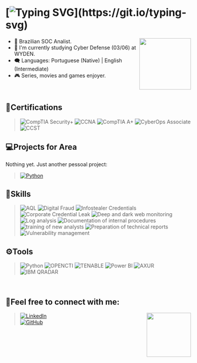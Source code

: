  #  [![Typing SVG](https://readme-typing-svg.herokuapp.com/?color=23aaf2&size=35&center=true&vCenter=true&width=1000&lines=Hello!+My+name+is+Santiago!;I'm+a+SOC+Analist!+;Welcome+to+my+repository!)](https://git.io/typing-svg)     
 
 <img align="right" height="140em" src="https://media4.giphy.com/media/v1.Y2lkPTc5MGI3NjExNjFhdG5ldWh5OGo3cG1va3N3NXpmbWN5cmExeTFobzNjODJxemYydiZlcD12MV9pbnRlcm5hbF9naWZfYnlfaWQmY3Q9Zw/VLWIuR02bq33gp48aQ/giphy.gif"/>
 
  - 🌱 Brazilian SOC Analist.
  - 🎲 I'm currently studying Cyber Defense (03/06) at WYDEN.
  - 🗨️ Languages: Portuguese (Native) | English (Intermediate)
  - 🎮 Series, movies and games enjoyer.
<br />

## 💼Certifications
>![CompTIA Security+](https://img.shields.io/badge/CompTIA_Security+-4285F4?style=for-the-badge)
>![CCNA](https://img.shields.io/badge/CCNA-4285F4?style=for-the-badge)
>![CompTIA A+](https://img.shields.io/badge/CompTIA_A+-4285F4?style=for-the-badge)
>![CyberOps Associate](https://img.shields.io/badge/CyberOps_Associate-4285F4?style=for-the-badge)
>![CCST](https://img.shields.io/badge/CCST-4285F4?style=for-the-badge)

## 💻Projects for Area

Nothing yet. Just another pessoal project:

 >[![Python](https://img.shields.io/badge/Python-4285F4?style=for-the-badge)](https://github.com/santiagoferrr?tab=repositories&q=organi&type=&language=&sort=)


## 🚀Skills
>![AQL](https://img.shields.io/badge/AQL-4285F4?style=for-the-badge)
>![Digital Fraud](https://img.shields.io/badge/Digital_fraud-4285F4?style=for-the-badge)
>![Infostealer Credentials](https://img.shields.io/badge/Infostealer_Credentials-4285F4?style=for-the-badge)
>![Corporate Credential Leak](https://img.shields.io/badge/Corporate_Credential_Leak-4285F4?style=for-the-badge)
>![Deep and dark web monitoring](https://img.shields.io/badge/Deep_and_dark_web_monitoring-4285F4?style=for-the-badge)
>![Log analysis](https://img.shields.io/badge/Log_analysis-4285F4?style=for-the-badge)
>![Documentation of internal procedures](https://img.shields.io/badge/Documentation_of_internal_procedures-4285F4?style=for-the-badge)
>![training of new analysts](https://img.shields.io/badge/training_of_new_analysts-4285F4?style=for-the-badge)
>![Preparation of technical reports](https://img.shields.io/badge/Preparation_of_technical_reports-4285F4?style=for-the-badge)
>![Vulnerability management](https://img.shields.io/badge/Vulnerability_management-4285F4?style=for-the-badge)

## ⚙️Tools
>![Python](https://img.shields.io/badge/Python-4285F4?style=for-the-badge)
>![OPENCTI](https://img.shields.io/badge/OPENCTI-4285F4?style=for-the-badge)
>![TENABLE](https://img.shields.io/badge/TENABLE-4285F4?style=for-the-badge)
>![Power BI](https://img.shields.io/badge/Power_bi-4285F4?style=for-the-badge)
>![AXUR](https://img.shields.io/badge/AXUR-4285F4?style=for-the-badge)
>![IBM QRADAR](https://img.shields.io/badge/IBM_QRADAR-4285F4?style=for-the-badge)

<br />

## 💬Feel free to connect with me:
<img align="right" src="https://media1.giphy.com/media/v1.Y2lkPTc5MGI3NjExaHVnY3A4MnBkamphZDFuZTZ3bno3NDNpaXp2cjMxeDZrMGJzNzYyeSZlcD12MV9pbnRlcm5hbF9naWZfYnlfaWQmY3Q9Zw/4meHSobzwZNncjZ7bZ/giphy.gif" height="120"/>

>[![LinkedIn](https://img.shields.io/badge/LinkedIn-0077B5?style=for-the-badge&logo=linkedin&logoColor=white)](https://www.linkedin.com/in/santiagoferr/)<br />
>[![GitHub](https://img.shields.io/badge/github-%23121011.svg?style=for-the-badge&color=6055a1&logo=github&logoColor=white)](https://github.com/santiagoferrr/) 
